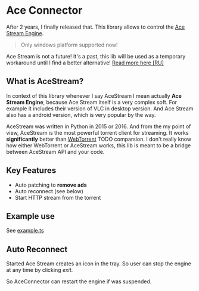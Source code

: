 # Ace Connector

After 2 years, I finally released that.
This library allows to control the [Ace Stream Engine](https://wiki.acestream.media/).
> Only windows platform supported now!

Ace Stream is not a future! It's a past, this lib will be used as a temporary workaround until I find a better alternative! [Read more here [RU]](https://lifeservice.me/zamena-ace-stream-kak-smotret-serialy-i-filmy/)

## What is AceStream?

In context of this library whenever I say AceStream I mean actually **Ace Stream Engine**, because Ace Stream itself is a very complex soft.
For example it includes their version of VLC in desktop version. And Ace Stream also has a android version, which is very popular by the way.

AceStream was written in Python in 2015 or 2016. And from the my point of view, AceStream is the most powerful torrent client for streaming. It works **significantly** better than [WebTorrent](https://webtorrent.io/desktop/) TODO comparsion. I don't really know how either WebTorrent or AceStream works, this lib is meant to be a bridge between AceStream API and your code.

## Key Features

- Auto patching to **remove ads**
- Auto reconnect (see below)
- Start HTTP stream from the torrent

## Example use

See [example.ts](./example.ts)

## Auto Reconnect

Started Ace Stream creates an icon in the tray.
So user can stop the engine at any time by clicking *exit*.

So AceConnector can restart the engine if was suspended.

